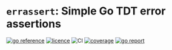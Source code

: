 # `errassert`: Simple Go TDT error assertions

[![go reference](https://pkg.go.dev/badge/github.com/zoido/errassert)](https://pkg.go.dev/github.com/zoido/errassert)
[![licence](https://img.shields.io/github/license/zoido/errassert?style=flat-square)](https://github.com/zoido/errassert/blob/master/LICENSE)
![CI](https://img.shields.io/github/actions/workflow/status/zoido/errassert/go.yaml?style=flat-square&logoColor=white&logo=github)
[![coverage](https://img.shields.io/codecov/c/github/zoido/errassert?style=flat-square&logoColor=white&logo=codecov)](https://codecov.io/gh/zoido/errassert)
[![go report](https://goreportcard.com/badge/github.com/zoido/errassert?style=flat-square)](https://goreportcard.com/report/github.com/zoido/errassert)
